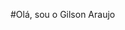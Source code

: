 #Olá, sou o Gilson Araujo
<!--
**Gilson-araujo/Gilson-araujo** is a ✨ _special_ ✨ repository because its `README.md` (this file) appears on your GitHub profile.

Here are some ideas to get you started:

- 🔭 I’m currently working on ... Node.js, React, HTML, CSS, Typescript
- 🌱 I’m currently learning ... HTML, CSS
- 📫 How to reach me: ... Email: gilson.a.filho@gmail.com

